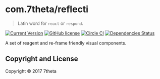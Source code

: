 # com.7theta/reflecti

> Latin word for `react` or `respond`.

[![Current Version](https://img.shields.io/clojars/v/com.7theta/reflecti.svg)](https://clojars.org/com.7theta/reflecti)
[![GitHub license](https://img.shields.io/github/license/7theta/reflecti.svg)](LICENSE)
[![Circle CI](https://circleci.com/gh/7theta/reflecti.svg?style=shield)](https://circleci.com/gh/7theta/reflecti)
[![Dependencies Status](https://jarkeeper.com/7theta/reflecti/status.svg)](https://jarkeeper.com/7theta/reflecti)

A set of reagent and re-frame friendly visual components.

## Copyright and License

Copyright © 2017 7theta
